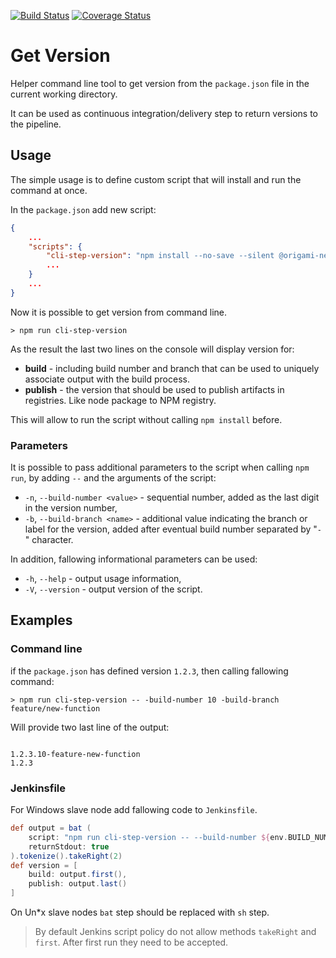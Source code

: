 [![Build Status](https://travis-ci.org/origami-network/node-cli-step-version.svg?branch=master)](https://travis-ci.org/origami-network/node-cli-step-version)
[![Coverage Status](https://coveralls.io/repos/github/origami-network/node-cli-step-version/badge.svg?branch=master)](https://coveralls.io/github/origami-network/node-cli-step-version?branch=feature%2Finitial-version)

Get Version
==

Helper command line tool to get version from the `package.json` file in the current working directory.

It can be used as continuous integration/delivery step to return versions to the pipeline.


## Usage

The simple usage is to define custom script that will install and run the command at once.

In the `package.json` add new script:

```json
{
    ...
    "scripts": {
        "cli-step-version": "npm install --no-save --silent @origami-network/cli-step-version && cli-step-version"
        ...
    }
    ...
}
```

Now it is possible to get version from command line.

```shell
> npm run cli-step-version
```

As the result the last two lines on the console will display version for:

 * **build** - including build number and branch that can be used to uniquely associate output with the build process. 
 * **publish** - the version that should be used to publish artifacts in registries. Like node package to NPM registry. 

This will allow to run the script without calling `npm install` before.


### Parameters

It is possible to pass additional parameters to the script when calling `npm run`, by adding `--` and the arguments of the script:

 * `-n`, `--build-number <value>` - sequential number, added as the last digit in the version number,
 * `-b`, `--build-branch <name>` - additional value indicating the branch or label for the version, added after eventual build number separated by "`-`" character.

In addition, fallowing informational parameters can be used:

 * `-h`, `--help` - output usage information,
 * `-V`, `--version` - output version of the script.


## Examples

### Command line

if the `package.json` has defined version `1.2.3`, then calling fallowing command:

```shell
> npm run cli-step-version -- -build-number 10 -build-branch feature/new-function
```

Will provide two last line of the output:

```

1.2.3.10-feature-new-function
1.2.3
```


### Jenkinsfile

For Windows slave node add fallowing code to `Jenkinsfile`.

```groovy
def output = bat (
    script: "npm run cli-step-version -- --build-number ${env.BUILD_NUMBER} --build-branch ${env.BRANCH_NAME}",
    returnStdout: true
).tokenize().takeRight(2)
def version = [
    build: output.first(),
    publish: output.last()
]
```

On Un*x slave nodes `bat` step should be replaced with `sh` step.

> By default Jenkins script policy do not allow methods `takeRight` and `first`. After first run they need to be accepted.
